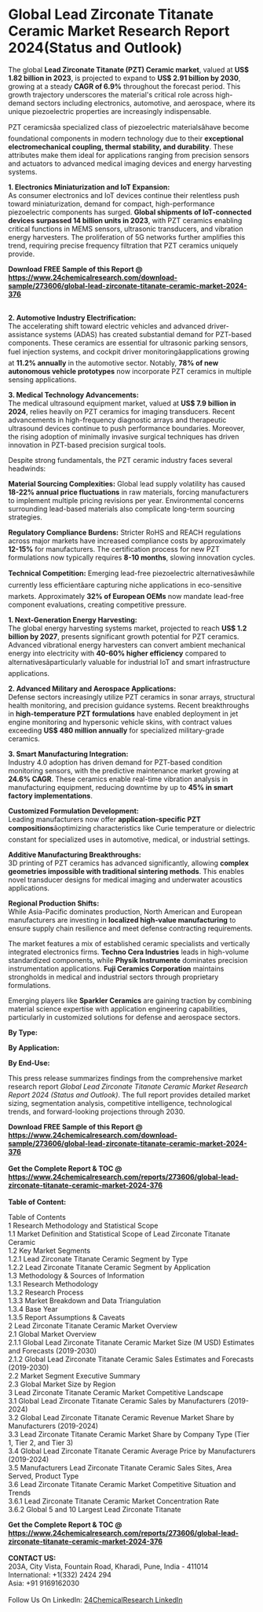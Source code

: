 <h1>Global Lead Zirconate Titanate Ceramic Market Research Report 2024(Status and Outlook)</h1><p>The global <strong>Lead Zirconate Titanate (PZT) Ceramic market</strong>, valued at <strong>US$ 1.82 billion in 2023</strong>, is projected to expand to <strong>US$ 2.91 billion by 2030</strong>, growing at a steady <strong>CAGR of 6.9%</strong> throughout the forecast period. This growth trajectory underscores the material's critical role across high-demand sectors including electronics, automotive, and aerospace, where its unique piezoelectric properties are increasingly indispensable.</p><p>PZT ceramicsâa specialized class of piezoelectric materialsâhave become foundational components in modern technology due to their <strong>exceptional electromechanical coupling, thermal stability, and durability</strong>. These attributes make them ideal for applications ranging from precision sensors and actuators to advanced medical imaging devices and energy harvesting systems.</p><p><strong>1. Electronics Miniaturization and IoT Expansion:</strong><br>
As consumer electronics and IoT devices continue their relentless push toward miniaturization, demand for compact, high-performance piezoelectric components has surged. <strong>Global shipments of IoT-connected devices surpassed 14 billion units in 2023</strong>, with PZT ceramics enabling critical functions in MEMS sensors, ultrasonic transducers, and vibration energy harvesters. The proliferation of 5G networks further amplifies this trend, requiring precise frequency filtration that PZT ceramics uniquely provide.</p><div><b>Download FREE Sample of this Report @ 
            <a href="https://www.24chemicalresearch.com/download-sample/273606/global-lead-zirconate-titanate-ceramic-market-2024-376">
            https://www.24chemicalresearch.com/download-sample/273606/global-lead-zirconate-titanate-ceramic-market-2024-376</a></b></div><br><p><strong>2. Automotive Industry Electrification:</strong><br>
The accelerating shift toward electric vehicles and advanced driver-assistance systems (ADAS) has created substantial demand for PZT-based components. These ceramics are essential for ultrasonic parking sensors, fuel injection systems, and cockpit driver monitoringâapplications growing at <strong>11.2% annually</strong> in the automotive sector. Notably, <strong>78% of new autonomous vehicle prototypes</strong> now incorporate PZT ceramics in multiple sensing applications.</p><p><strong>3. Medical Technology Advancements:</strong><br>
The medical ultrasound equipment market, valued at <strong>US$ 7.9 billion in 2024</strong>, relies heavily on PZT ceramics for imaging transducers. Recent advancements in high-frequency diagnostic arrays and therapeutic ultrasound devices continue to push performance boundaries. Moreover, the rising adoption of minimally invasive surgical techniques has driven innovation in PZT-based precision surgical tools.</p><p>Despite strong fundamentals, the PZT ceramic industry faces several headwinds:</p><p><strong>Material Sourcing Complexities:</strong> Global lead supply volatility has caused <strong>18-22% annual price fluctuations</strong> in raw materials, forcing manufacturers to implement multiple pricing revisions per year. Environmental concerns surrounding lead-based materials also complicate long-term sourcing strategies.</p><p><strong>Regulatory Compliance Burdens:</strong> Stricter RoHS and REACH regulations across major markets have increased compliance costs by approximately <strong>12-15%</strong> for manufacturers. The certification process for new PZT formulations now typically requires <strong>8-10 months</strong>, slowing innovation cycles.</p><p><strong>Technical Competition:</strong> Emerging lead-free piezoelectric alternativesâwhile currently less efficientâare capturing niche applications in eco-sensitive markets. Approximately <strong>32% of European OEMs</strong> now mandate lead-free component evaluations, creating competitive pressure.</p><p><strong>1. Next-Generation Energy Harvesting:</strong><br>
The global energy harvesting systems market, projected to reach <strong>US$ 1.2 billion by 2027</strong>, presents significant growth potential for PZT ceramics. Advanced vibrational energy harvesters can convert ambient mechanical energy into electricity with <strong>40-60% higher efficiency</strong> compared to alternativesâparticularly valuable for industrial IoT and smart infrastructure applications.</p><p><strong>2. Advanced Military and Aerospace Applications:</strong><br>
Defense sectors increasingly utilize PZT ceramics in sonar arrays, structural health monitoring, and precision guidance systems. Recent breakthroughs in <strong>high-temperature PZT formulations</strong> have enabled deployment in jet engine monitoring and hypersonic vehicle skins, with contract values exceeding <strong>US$ 480 million annually</strong> for specialized military-grade ceramics.</p><p><strong>3. Smart Manufacturing Integration:</strong><br>
Industry 4.0 adoption has driven demand for PZT-based condition monitoring sensors, with the predictive maintenance market growing at <strong>24.6% CAGR</strong>. These ceramics enable real-time vibration analysis in manufacturing equipment, reducing downtime by up to <strong>45% in smart factory implementations</strong>.</p><p><strong>Customized Formulation Development:</strong><br>
	Leading manufacturers now offer <strong>application-specific PZT compositions</strong>âoptimizing characteristics like Curie temperature or dielectric constant for specialized uses in automotive, medical, or industrial settings.</p><p><strong>Additive Manufacturing Breakthroughs:</strong><br>
	3D printing of PZT ceramics has advanced significantly, allowing <strong>complex geometries impossible with traditional sintering methods</strong>. This enables novel transducer designs for medical imaging and underwater acoustics applications.</p><p><strong>Regional Production Shifts:</strong><br>
	While Asia-Pacific dominates production, North American and European manufacturers are investing in <strong>localized high-value manufacturing</strong> to ensure supply chain resilience and meet defense contracting requirements.</p><p>The market features a mix of established ceramic specialists and vertically integrated electronics firms. <strong>Techno Cera Industries</strong> leads in high-volume standardized components, while <strong>Physik Instrumente</strong> dominates precision instrumentation applications. <strong>Fuji Ceramics Corporation</strong> maintains strongholds in medical and industrial sectors through proprietary formulations.</p><p>Emerging players like <strong>Sparkler Ceramics</strong> are gaining traction by combining material science expertise with application engineering capabilities, particularly in customized solutions for defense and aerospace sectors.</p><p><strong>By Type:</strong></p><p><strong>By Application:</strong></p><p><strong>By End-Use:</strong></p><p>This press release summarizes findings from the comprehensive market research report <em>Global Lead Zirconate Titanate Ceramic Market Research Report 2024 (Status and Outlook)</em>. The full report provides detailed market sizing, segmentation analysis, competitive intelligence, technological trends, and forward-looking projections through 2030.</p><div><b>Download FREE Sample of this Report @ 
            <a href="https://www.24chemicalresearch.com/download-sample/273606/global-lead-zirconate-titanate-ceramic-market-2024-376">
            https://www.24chemicalresearch.com/download-sample/273606/global-lead-zirconate-titanate-ceramic-market-2024-376</a></b></div><br><div><b>Get the Complete Report & TOC @ 
            <a href="https://www.24chemicalresearch.com/reports/273606/global-lead-zirconate-titanate-ceramic-market-2024-376">
            https://www.24chemicalresearch.com/reports/273606/global-lead-zirconate-titanate-ceramic-market-2024-376</a></b></div><br>
            <b>Table of Content:</b><p>Table of Contents<br />
1 Research Methodology and Statistical Scope<br />
1.1 Market Definition and Statistical Scope of Lead Zirconate Titanate Ceramic<br />
1.2 Key Market Segments<br />
1.2.1 Lead Zirconate Titanate Ceramic Segment by Type<br />
1.2.2 Lead Zirconate Titanate Ceramic Segment by Application<br />
1.3 Methodology & Sources of Information<br />
1.3.1 Research Methodology<br />
1.3.2 Research Process<br />
1.3.3 Market Breakdown and Data Triangulation<br />
1.3.4 Base Year<br />
1.3.5 Report Assumptions & Caveats<br />
2 Lead Zirconate Titanate Ceramic Market Overview<br />
2.1 Global Market Overview<br />
2.1.1 Global Lead Zirconate Titanate Ceramic Market Size (M USD) Estimates and Forecasts (2019-2030)<br />
2.1.2 Global Lead Zirconate Titanate Ceramic Sales Estimates and Forecasts (2019-2030)<br />
2.2 Market Segment Executive Summary<br />
2.3 Global Market Size by Region<br />
3 Lead Zirconate Titanate Ceramic Market Competitive Landscape<br />
3.1 Global Lead Zirconate Titanate Ceramic Sales by Manufacturers (2019-2024)<br />
3.2 Global Lead Zirconate Titanate Ceramic Revenue Market Share by Manufacturers (2019-2024)<br />
3.3 Lead Zirconate Titanate Ceramic Market Share by Company Type (Tier 1, Tier 2, and Tier 3)<br />
3.4 Global Lead Zirconate Titanate Ceramic Average Price by Manufacturers (2019-2024)<br />
3.5 Manufacturers Lead Zirconate Titanate Ceramic Sales Sites, Area Served, Product Type<br />
3.6 Lead Zirconate Titanate Ceramic Market Competitive Situation and Trends<br />
3.6.1 Lead Zirconate Titanate Ceramic Market Concentration Rate<br />
3.6.2 Global 5 and 10 Largest Lead Zirconate Titanate</p><div><b>Get the Complete Report & TOC @ 
            <a href="https://www.24chemicalresearch.com/reports/273606/global-lead-zirconate-titanate-ceramic-market-2024-376">
            https://www.24chemicalresearch.com/reports/273606/global-lead-zirconate-titanate-ceramic-market-2024-376</a></b></div><br><b>CONTACT US:</b><br>
            203A, City Vista, Fountain Road, Kharadi, Pune, India - 411014<br>
            International: +1(332) 2424 294<br>
            Asia: +91 9169162030 <br><br>
            Follow Us On LinkedIn: <a href="https://www.linkedin.com/company/24chemicalresearch/">24ChemicalResearch LinkedIn</a>
